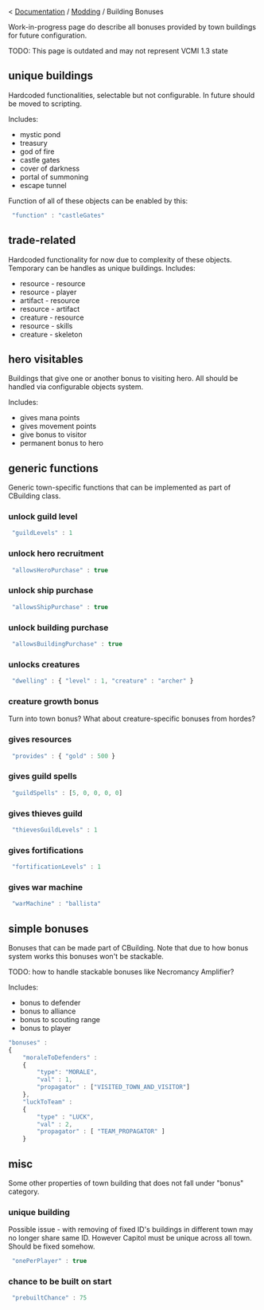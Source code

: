 < [Documentation](../Readme.md) / [Modding](Readme.md) / Building Bonuses

Work-in-progress page do describe all bonuses provided by town buildings
for future configuration.

TODO: This page is outdated and may not represent VCMI 1.3 state

## unique buildings

Hardcoded functionalities, selectable but not configurable. In future
should be moved to scripting.

Includes:

-   mystic pond
-   treasury
-   god of fire
-   castle gates
-   cover of darkness
-   portal of summoning
-   escape tunnel

Function of all of these objects can be enabled by this:

``` javascript
 "function" : "castleGates" 
```

## trade-related

Hardcoded functionality for now due to complexity of these objects.
Temporary can be handles as unique buildings. Includes:

-   resource - resource
-   resource - player
-   artifact - resource
-   resource - artifact
-   creature - resource
-   resource - skills
-   creature - skeleton

## hero visitables

Buildings that give one or another bonus to visiting hero. All should be
handled via configurable objects system.

Includes:

-   gives mana points
-   gives movement points
-   give bonus to visitor
-   permanent bonus to hero

## generic functions

Generic town-specific functions that can be implemented as part of
CBuilding class.

### unlock guild level

``` javascript
 "guildLevels" : 1 
```

### unlock hero recruitment

``` javascript
 "allowsHeroPurchase" : true 
```

### unlock ship purchase

``` javascript
 "allowsShipPurchase" : true 
```

### unlock building purchase

``` javascript
 "allowsBuildingPurchase" : true 
```

### unlocks creatures

``` javascript
 "dwelling" : { "level" : 1, "creature" : "archer" } 
```

### creature growth bonus

Turn into town bonus? What about creature-specific bonuses from hordes?

### gives resources

``` javascript
 "provides" : { "gold" : 500 } 
```

### gives guild spells

``` javascript
 "guildSpells" : [5, 0, 0, 0, 0] 
```

### gives thieves guild

``` javascript
 "thievesGuildLevels" : 1 
```

### gives fortifications

``` javascript
 "fortificationLevels" : 1 
```

### gives war machine

``` javascript
 "warMachine" : "ballista" 
```

## simple bonuses

Bonuses that can be made part of CBuilding. Note that due to how bonus
system works this bonuses won't be stackable.

TODO: how to handle stackable bonuses like Necromancy Amplifier?

Includes:

-   bonus to defender
-   bonus to alliance
-   bonus to scouting range
-   bonus to player

``` javascript
"bonuses" :
{
	"moraleToDefenders" :
	{
		"type": "MORALE",
		"val" : 1,
		"propagator" : ["VISITED_TOWN_AND_VISITOR"]
	},
	"luckToTeam" :
	{
		"type" : "LUCK",
		"val" : 2,
		"propagator" : [ "TEAM_PROPAGATOR" ]
	}
```

## misc

Some other properties of town building that does not fall under "bonus"
category.

### unique building

Possible issue - with removing of fixed ID's buildings in different town
may no longer share same ID. However Capitol must be unique across all
town. Should be fixed somehow.

``` javascript
 "onePerPlayer" : true 
```

### chance to be built on start

``` javascript
 "prebuiltChance" : 75 
```